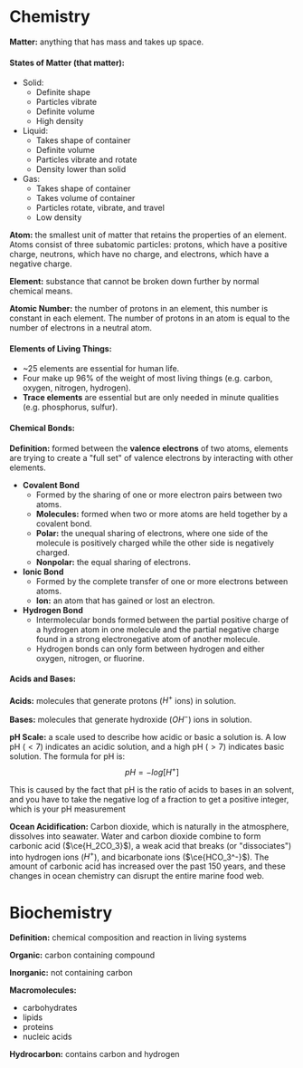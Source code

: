 # Chemistry
**Matter:** anything that has mass and takes up space.

#### States of Matter (that matter):
* Solid:
	* Definite shape
	* Particles vibrate
	* Definite volume
	* High density
* Liquid:
	* Takes shape of container
	* Definite volume
	* Particles vibrate and rotate
	* Density lower than solid
* Gas:
	* Takes shape of container
	* Takes volume of container
	* Particles rotate, vibrate, and travel
	* Low density


**Atom:** the smallest unit of matter that retains the properties of an element. Atoms consist of three subatomic particles: protons, which have a positive charge, neutrons, which have no charge, and electrons, which have a negative charge.

**Element:** substance that cannot be broken down further by normal chemical means.

**Atomic Number:** the number of protons in an element, this number is constant in each element. The number of protons in an atom is equal to the number of electrons in a neutral atom.

#### Elements of Living Things:
* ~25 elements are essential for human life.
* Four make up 96% of the weight of most living things (e.g. carbon, oxygen, nitrogen, hydrogen).
* **Trace elements** are essential but are only needed in minute qualities (e.g. phosphorus, sulfur).

#### Chemical Bonds:
**Definition:** formed between the **valence electrons** of two atoms, elements are trying to create a "full set" of valence electrons by interacting with other elements.
* **Covalent Bond**
	* Formed by the sharing of one or more electron pairs between two atoms.
	* **Molecules:** formed when two or more atoms are held together by a covalent bond.
	* **Polar:** the unequal sharing of electrons, where one side of the molecule is positively charged while the other side is negatively charged.
	* **Nonpolar:** the equal sharing of electrons.
* **Ionic Bond**
	* Formed by the complete transfer of one or more electrons between atoms.
	* **Ion:** an atom that has gained or lost an electron.
* **Hydrogen Bond**
	* Intermolecular bonds formed between the partial positive charge of a hydrogen atom in one molecule and the partial negative charge found in a strong electronegative atom of another molecule.
	* Hydrogen bonds can only form between hydrogen and either oxygen, nitrogen, or fluorine.

#### Acids and Bases:
**Acids:** molecules that generate protons ($H^+$ ions) in solution.

**Bases:** molecules that generate hydroxide ($OH^-$) ions in solution.

**pH Scale:** a scale used to describe how acidic or basic a solution is. A low pH ($<7$) indicates an acidic solution, and a high pH ($>7$) indicates basic solution. The formula for pH is: $$pH=-log[H^+]$$

This is caused by the fact that pH is the ratio of acids to bases in an solvent, and you have to take the negative log of a fraction to get a positive integer, which is your pH measurement

**Ocean Acidification:** Carbon dioxide, which is naturally in the atmosphere, dissolves into seawater. Water and carbon dioxide combine to form carbonic acid ($\ce{H_2CO_3}$), a weak acid that breaks (or "dissociates") into hydrogen ions ($H^+$), and bicarbonate ions ($\ce{HCO_3^-}$). The amount of carbonic acid has increased over the past 150 years, and these changes in ocean chemistry can disrupt the entire marine food web.

# Biochemistry

**Definition:** chemical composition and reaction in living systems

**Organic:** carbon containing compound

**Inorganic:** not containing carbon

**Macromolecules:**
* carbohydrates
* lipids
* proteins
* nucleic acids

**Hydrocarbon:** contains carbon and hydrogen

